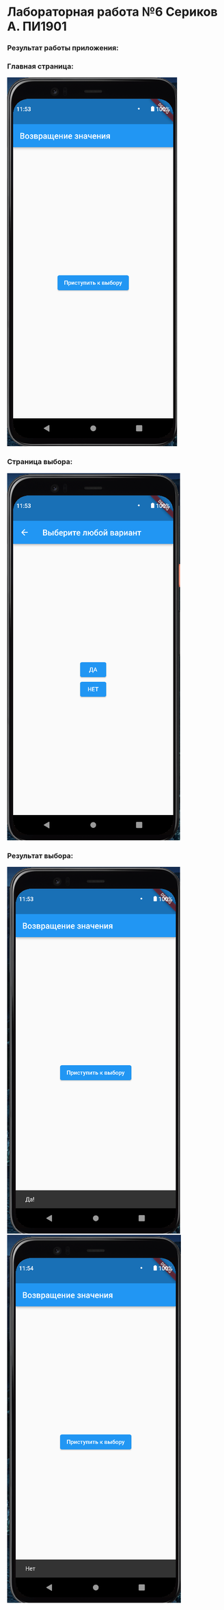 # Лабораторная работа №6 Сериков А. ПИ1901
### Результат работы приложения:
### Главная страница:
![Главная страница](https://github.com/wheremyfiji/flutter_lab6_serikov_pi1901/blob/main/images/1.png)
### Страница выбора:
![Второй экран](https://github.com/wheremyfiji/flutter_lab6_serikov_pi1901/blob/main/images/2.png)
### Результат выбора:
![да](https://github.com/wheremyfiji/flutter_lab6_serikov_pi1901/blob/main/images/3.png)
![нет](https://github.com/wheremyfiji/flutter_lab6_serikov_pi1901/blob/main/images/4.png)
